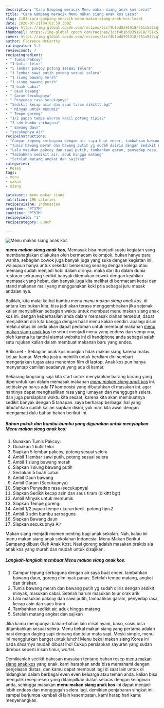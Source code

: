 ```yaml
---
description: "Cara Gampang meracik Menu makan siang anak kos Lezat"
title: "Cara Gampang meracik Menu makan siang anak kos Lezat"
slug: 1103-cara-gampang-meracik-menu-makan-siang-anak-kos-lezat
date: 2020-07-21T04:02:50.300Z
image: https://img-global.cpcdn.com/recipes/3ccf4b1bd8391918/751x532cq70/menu-makan-siang-anak-kos-foto-resep-utama.jpg
thumbnail: https://img-global.cpcdn.com/recipes/3ccf4b1bd8391918/751x532cq70/menu-makan-siang-anak-kos-foto-resep-utama.jpg
cover: https://img-global.cpcdn.com/recipes/3ccf4b1bd8391918/751x532cq70/menu-makan-siang-anak-kos-foto-resep-utama.jpg
author: Florence McCarthy
ratingvalue: 3.2
reviewcount: 7
recipeingredient:
- " Tumis Pakcoy"
- "1 butir telur"
- "5 lembar pakcoy potong sesuai selera"
- "1 lembar sawi putih potong sesuai selera"
- "1 siung bawang merah"
- "1 siung bawang putih"
- "5 buah cabai"
- " Daun bawang"
- " Garam Secukupnya"
- " Penyedap rasa secukupnya"
- "Sedikit kecap asin dan saus tiram dikittt bgt"
- " Minyak untuk memumis"
- " Tempe goreng"
- "1/2 papan tempe ukuran kecil potong tipis2"
- "3 sdm bumbu serbaguna"
- " Bawang daun"
- "secukupnya Air"
recipeinstructions:
- "Campur tepung serbaguna dengan air saya buat encer, tambahkan bawang daun, goreng diminyak panas. Setelah tempe matang, angkat dan tiriskan."
- "Tumis bawang merah dan bawang putih yg sudah diiris dengan sedikit minyak, masukan cabai. Setelah harum masukan telur orak arik"
- "Lalu masukan pakcoy dan sawi putih, tambahkan garam, penyedap rasa, kecap asin dan saus tiram"
- "Tambahkan sedikit air, aduk hingga matang"
- "Setelah matang angkat dan sajikan"
categories:
- Resep
tags:
- menu
- makan
- siang

katakunci: menu makan siang 
nutrition: 296 calories
recipecuisine: Indonesian
preptime: "PT37M"
cooktime: "PT57M"
recipeyield: "1"
recipecategory: Lunch

---
```



![Menu makan siang anak kos](https://img-global.cpcdn.com/recipes/3ccf4b1bd8391918/751x532cq70/menu-makan-siang-anak-kos-foto-resep-utama.jpg)

<b><i>menu makan siang anak kos</i></b>, Memasak bisa menjadi suatu kegiatan yang membahagiakan dilakukan oleh bermacam kelompok. bukan hanya para wanita, sebagian cowok juga banyak juga yang suka dengan kegiatan ini. walaupun hanya untuk sekedar bersenang senang dengan kolega atau memang sudah menjadi hobi dalam dirinya. maka dari itu dalam dunia restoran sekarang sedikit banyak ditemukan cowok dengan keahlian memasak yang hebat, dan banyak juga kita melihat di bermacam kedai dan stand makanan mall yang menggunakan koki pria sebagai juru masak andalan nya.

Baiklah, kita mulai ke hal bumbu menu <i>menu makan siang anak kos</i>. di antara kesibukan kita, bisa jadi akan terasa menggembirakan jika sejenak kalian menyisihkan sebagian waktu untuk membuat menu makan siang anak kos ini. dengan keberhasilan anda dalam memasak olahan tersebut, dapat menjadikan diri kita bangga dengan hasil menu kalian sendiri. apalagi disini melalui situs ini anda akan dapat pedoman untuk membuat makanan <u>menu makan siang anak kos</u> tersebut menjadi menu yang endess dan sempurna, oleh karena itu tandai alamat website ini di handphone anda sebagai salah satu rujukan kalian dalam membuat makanan baru yang endes.

Brilio.net - Sebagian anak kos mungkin tidak makan siang karena malas keluar kamar. Mereka justru memilih untuk berdiam diri sembari mengerjakan tugas atau menonton film di laptop. Anak kos pun hanya menyantap camilan seadanya yang ada di kamar.


Sekarang langsung saja kita start untuk menyiapkan barang barang yang diperuntuk kan dalam memasak makanan <u><i>menu makan siang anak kos</i></u> ini. setidaknya harus ada <b>17</b> komposisi yang dibutuhkan di masakan ini. agar nantinya dapat menghasilkan rasa yang lumayan dan menggugah selera. dan juga persiapkan waktu kita sesaat, karena kita akan membuatnya sedikit banyak dengan <b>5</b> tahapan. saya berharap berbagai hal yang dibutuhkan sudah kalian siapkan disini, yuk mari kita awali dengan mengamati dulu bahan bahan berikut ini.

<!--inarticleads1-->

##### Bahan pokok dan bumbu-bumbu yang digunakan untuk menyiapkan Menu makan siang anak kos:

1. Gunakan  Tumis Pakcoy:
1. Gunakan 1 butir telur
1. Siapkan 5 lembar pakcoy, potong sesuai selera
1. Ambil 1 lembar sawi putih, potong sesuai selera
1. Ambil 1 siung bawang merah
1. Siapkan 1 siung bawang putih
1. Sediakan 5 buah cabai
1. Ambil  Daun bawang
1. Ambil  Garam (Secukupnya)
1. Siapkan  Penyedap rasa (secukupnya)
1. Siapkan Sedikit kecap asin dan saus tiram (dikittt bgt)
1. Ambil  Minyak untuk memumis
1. Siapkan  Tempe goreng:
1. Ambil 1/2 papan tempe ukuran kecil, potong tipis2
1. Ambil 3 sdm bumbu serbaguna
1. Siapkan  Bawang daun
1. Siapkan secukupnya Air


Makan siang menjadi momen penting bagi anak sekolah. Nah, kalau ini menu makan siang anak sekolahan Indonesia. Menu Makan Berikut Gampang dibuat Oleh Anak Kost. Nasi goreng adalah masakan praktis ala anak kos yang murah dan mudah untuk disajikan. 

<!--inarticleads2-->

##### Langkah-langkah membuat Menu makan siang anak kos:

1. Campur tepung serbaguna dengan air saya buat encer, tambahkan bawang daun, goreng diminyak panas. Setelah tempe matang, angkat dan tiriskan.
1. Tumis bawang merah dan bawang putih yg sudah diiris dengan sedikit minyak, masukan cabai. Setelah harum masukan telur orak arik
1. Lalu masukan pakcoy dan sawi putih, tambahkan garam, penyedap rasa, kecap asin dan saus tiram
1. Tambahkan sedikit air, aduk hingga matang
1. Setelah matang angkat dan sajikan


Jika kamu mempunyai bahan-bahan lain misal ayam, baso, sosis bisa ditambahkan sesuai selera. Menu bekal makan siang yang pertama adalah nasi dengan daging sapi cincang dan telur mata sapi. Meski simple, menu ini menggiurkan banget untuk lunch! Menu bekal makan siang Korea ini pada dasarnya mudah dibuat lho! Cukup persiapkan sayuran yang sudah direbus seperti irisan timur, wortel. 

Demikianlah sedikit bahasan masakan tentang bahan resep <u>menu makan siang anak kos</u> yang enak. kami harapkan anda bisa memahami dengan penjelasan diatas, dan kamu dapat membuat lagi di saat lain untuk di hidangkan dalam berbagai even even keluarga atau teman anda. kalian bisa mengulik resep resep yang ditampilkan diatas selaras dengan keinginan anda, sehingga masakan <b>menu makan siang anak kos</b> ini dapat menjadi lebih endess dan menggugah selera lagi. demikian penjabaran singkat ini, sampai berjumpa kembali di lain kesempatan. kami harap hari kamu menyenangkan.
